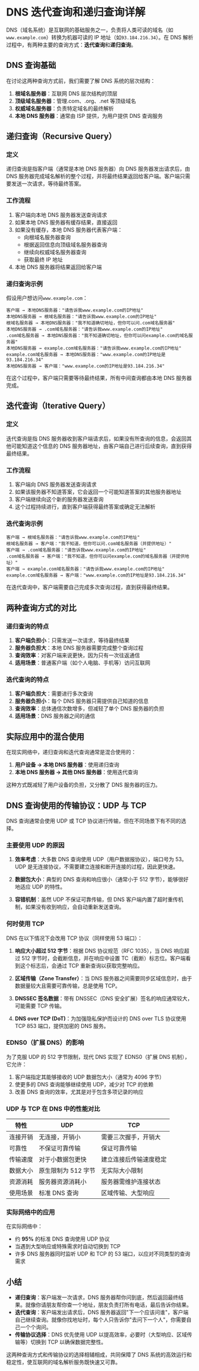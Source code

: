 # DNS 迭代查询和递归查询详解

DNS（域名系统）是互联网的基础服务之一，负责将人类可读的域名（如`www.example.com`）转换为机器可读的 IP 地址（如`93.184.216.34`）。在 DNS 解析过程中，有两种主要的查询方式：**迭代查询**和**递归查询**。

## DNS 查询基础

在讨论这两种查询方式前，我们需要了解 DNS 系统的层次结构：

1. **根域名服务器**：互联网 DNS 层次结构的顶层
2. **顶级域名服务器**：管理.com、.org、.net 等顶级域名
3. **权威域名服务器**：负责特定域名的最终解析
4. **本地 DNS 服务器**：通常由 ISP 提供，为用户提供 DNS 查询服务

## 递归查询（Recursive Query）

### 定义

递归查询是指客户端（通常是本地 DNS 服务器）向 DNS 服务器发出请求后，由 DNS 服务器完成域名解析的整个过程，并将最终结果返回给客户端。客户端只需要发送一次请求，等待最终答案。

### 工作流程

1. 客户端向本地 DNS 服务器发送查询请求
2. 如果本地 DNS 服务器有缓存结果，直接返回
3. 如果没有缓存，本地 DNS 服务器代表客户端：
   - 向根域名服务器查询
   - 根据返回信息向顶级域名服务器查询
   - 继续向权威域名服务器查询
   - 获取最终 IP 地址
4. 本地 DNS 服务器将结果返回给客户端

### 递归查询示例

假设用户想访问`www.example.com`：

```
客户端 → 本地DNS服务器："请告诉我www.example.com的IP地址"
本地DNS服务器 → 根域名服务器："请告诉我www.example.com的IP地址"
根域名服务器 → 本地DNS服务器："我不知道确切地址，但你可以问.com域名服务器"
本地DNS服务器 → .com域名服务器："请告诉我www.example.com的IP地址"
.com域名服务器 → 本地DNS服务器："我不知道确切地址，但你可以问example.com的域名服务器"
本地DNS服务器 → example.com域名服务器："请告诉我www.example.com的IP地址"
example.com域名服务器 → 本地DNS服务器："www.example.com的IP地址是93.184.216.34"
本地DNS服务器 → 客户端："www.example.com的IP地址是93.184.216.34"
```

在这个过程中，客户端只需要等待最终结果，所有中间查询都由本地 DNS 服务器完成。

## 迭代查询（Iterative Query）

### 定义

迭代查询是指 DNS 服务器收到客户端请求后，如果没有所查询的信息，会返回其他可能知道这个信息的 DNS 服务器地址，由客户端自己进行后续查询，直到获得最终结果。

### 工作流程

1. 客户端向 DNS 服务器发送查询请求
2. 如果该服务器不知道答案，它会返回一个可能知道答案的其他服务器地址
3. 客户端继续向这个新的服务器发送查询
4. 这个过程持续进行，直到客户端获得最终答案或确定无法解析

### 迭代查询示例

```
客户端 → 根域名服务器："请告诉我www.example.com的IP地址"
根域名服务器 → 客户端："我不知道，但你可以问.com域名服务器（并提供地址）"
客户端 → .com域名服务器："请告诉我www.example.com的IP地址"
.com域名服务器 → 客户端："我不知道，但你可以问example.com的域名服务器（并提供地址）"
客户端 → example.com域名服务器："请告诉我www.example.com的IP地址"
example.com域名服务器 → 客户端："www.example.com的IP地址是93.184.216.34"
```

在迭代查询中，客户端需要自己完成多次查询过程，直到获得最终结果。

## 两种查询方式的对比

### 递归查询的特点

1. **客户端负担小**：只需发送一次请求，等待最终结果
2. **服务器负担大**：本地 DNS 服务器需要完成整个查询过程
3. **查询效率**：对客户端来说更快，因为只有一次往返通信
4. **适用场景**：普通客户端（如个人电脑、手机等）访问互联网

### 迭代查询的特点

1. **客户端负担大**：需要进行多次查询
2. **服务器负担小**：每个 DNS 服务器只需提供自己知道的信息
3. **查询效率**：总体通信次数增多，但减轻了单个 DNS 服务器的负担
4. **适用场景**：DNS 服务器之间的通信

## 实际应用中的混合使用

在现实网络中，递归查询和迭代查询通常是混合使用的：

1. **用户设备 → 本地 DNS 服务器**：使用递归查询
2. **本地 DNS 服务器 → 其他 DNS 服务器**：使用迭代查询

这种方式既减轻了用户设备的负担，又分散了 DNS 服务器的压力。

## DNS 查询使用的传输协议：UDP 与 TCP

DNS 查询通常会使用 UDP 或 TCP 协议进行传输，但在不同场景下有不同的选择。

### 主要使用 UDP 的原因

1. **效率考虑**：大多数 DNS 查询使用 UDP（用户数据报协议），端口号为 53。UDP 是无连接协议，不需要建立连接和断开连接的过程，因此更快速。

2. **数据包大小**：典型的 DNS 查询和响应很小（通常小于 512 字节），能够很好地适应 UDP 的特性。

3. **容错机制**：虽然 UDP 不保证可靠传输，但 DNS 客户端内置了超时重传机制，如果没有收到响应，会自动重新发送查询。

### 何时使用 TCP

DNS 在以下情况下会改用 TCP 协议（同样使用 53 端口）：

1. **响应大小超过 512 字节**：根据 DNS 协议规范（RFC 1035），当 DNS 响应超过 512 字节时，会截断信息，并在响应中设置 TC（截断）标志位。客户端看到这个标志后，会通过 TCP 重新查询以获取完整响应。

2. **区域传输（Zone Transfer）**：当 DNS 服务器之间需要同步区域信息时，由于数据量较大且需要可靠传输，总是使用 TCP。

3. **DNSSEC 签名数据**：带有 DNSSEC（DNS 安全扩展）签名的响应通常较大，可能需要 TCP 传输。

4. **DNS over TCP (DoT)**：为加强隐私保护而设计的 DNS over TLS 协议使用 TCP 853 端口，提供加密的 DNS 服务。

### EDNS0（扩展 DNS）的影响

为了克服 UDP 的 512 字节限制，现代 DNS 实现了 EDNS0（扩展 DNS 机制），它允许：

1. 客户端指定其能够接收的 UDP 数据包大小（通常为 4096 字节）
2. 使更多的 DNS 查询能够继续使用 UDP，减少对 TCP 的依赖
3. 改善 DNS 查询的效率，尤其是对于包含多项记录的响应

### UDP 与 TCP 在 DNS 中的性能对比

| 特性     | UDP                 | TCP                    |
| -------- | ------------------- | ---------------------- |
| 连接开销 | 无连接，开销小      | 需要三次握手，开销大   |
| 可靠性   | 不保证可靠传输      | 保证可靠传输           |
| 传输速度 | 对于小数据包更快    | 建立连接后传输速度稳定 |
| 数据大小 | 原生限制为 512 字节 | 无实际大小限制         |
| 资源消耗 | 服务器资源消耗小    | 服务器需维护连接状态   |
| 使用场景 | 标准 DNS 查询       | 区域传输、大型响应     |

### 实际网络中的应用

在实际网络中：

- 约 **95%** 的标准 DNS 查询使用 UDP 协议
- 当遇到大型响应或特殊需求时自动切换到 TCP
- 许多 DNS 服务器同时监听 UDP 和 TCP 的 53 端口，以应对不同类型的查询需求

## 小结

- **递归查询**：客户端发一次请求，DNS 服务器帮你问到底，然后返回最终结果。就像你请朋友帮你查一个地址，朋友负责打所有电话，最后告诉你结果。
- **迭代查询**：客户端发出请求后，DNS 服务器返回"下一个应该问谁"，客户端自己继续查询。就像你找地址时，每个人只告诉你"去问下一个人"，你需要自己一个个询问。
- **传输协议选择**：DNS 优先使用 UDP 以提高效率，必要时（大型响应、区域传输等）切换到 TCP 以确保数据完整性。

这两种查询方式和传输协议的选择相辅相成，共同保障了 DNS 系统的高效运行和稳定性，使互联网的域名解析服务既快速又可靠。
